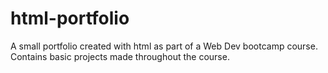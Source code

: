 # html-portfolio
A small portfolio created with html as part of a Web Dev bootcamp course.
Contains basic projects made throughout the course.
